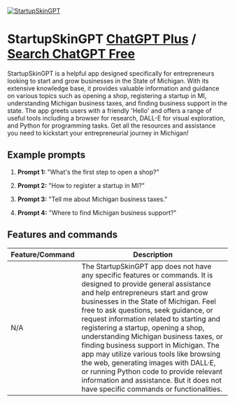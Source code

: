 
[![StartupSkinGPT](https://files.oaiusercontent.com/file-7uQdwrwbKUsWIJhT9XWRLPLG?se=2123-10-16T21%3A48%3A25Z&sp=r&sv=2021-08-06&sr=b&rscc=max-age%3D31536000%2C%20immutable&rscd=attachment%3B%20filename%3Dss-logo.jpg&sig=dbJOeNJGrryzmWr%2BpY5tHbCHuNwCnNdpfov3AmBUKVI%3D)](https://chat.openai.com/g/g-C10oRjSVQ-startupskingpt)

# StartupSkinGPT [ChatGPT Plus](https://chat.openai.com/g/g-C10oRjSVQ-startupskingpt) / [Search ChatGPT Free](https://gptcall.net/index.html#/?search=StartupSkinGPT)

StartupSkinGPT is a helpful app designed specifically for entrepreneurs looking to start and grow businesses in the State of Michigan. With its extensive knowledge base, it provides valuable information and guidance on various topics such as opening a shop, registering a startup in MI, understanding Michigan business taxes, and finding business support in the state. The app greets users with a friendly 'Hello' and offers a range of useful tools including a browser for research, DALL-E for visual exploration, and Python for programming tasks. Get all the resources and assistance you need to kickstart your entrepreneurial journey in Michigan!

## Example prompts

1. **Prompt 1:** "What's the first step to open a shop?"

2. **Prompt 2:** "How to register a startup in MI?"

3. **Prompt 3:** "Tell me about Michigan business taxes."

4. **Prompt 4:** "Where to find Michigan business support?"


## Features and commands

| Feature/Command | Description |
| --- | --- |
| N/A | The StartupSkinGPT app does not have any specific features or commands. It is designed to provide general assistance and help entrepreneurs start and grow businesses in the State of Michigan. Feel free to ask questions, seek guidance, or request information related to starting and registering a startup, opening a shop, understanding Michigan business taxes, or finding business support in Michigan. The app may utilize various tools like browsing the web, generating images with DALL·E, or running Python code to provide relevant information and assistance. But it does not have specific commands or functionalities. |


